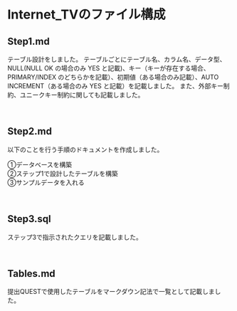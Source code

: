 # Internet_TVのファイル構成

## Step1.md
テーブル設計をしました。
テーブルごとにテーブル名、カラム名、データ型、NULL(NULL OK の場合のみ YES と記載)、キー（キーが存在する場合、PRIMARY/INDEX のどちらかを記載）、初期値（ある場合のみ記載）、AUTO INCREMENT（ある場合のみ YES と記載）を記載しました。
また、外部キー制約、ユニークキー制約に関しても記載しました。

<br>


## Step2.md
以下のことを行う手順のドキュメントを作成しました。

①データベースを構築  
②ステップ1で設計したテーブルを構築  
③サンプルデータを入れる

<br>

## Step3.sql
ステップ3で指示されたクエリを記載しました。

<br>

## Tables.md
提出QUESTで使用したテーブルをマークダウン記法で一覧として記載しました。
